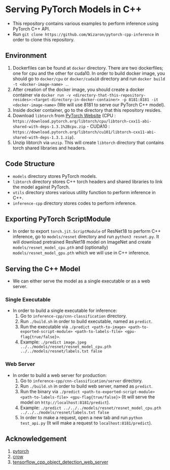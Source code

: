 # Serving PyTorch Models in C++

* This repository contains various examples to perform inference using PyTorch C++ API.
* Run `git clone https://github.com/Wizaron/pytorch-cpp-inference` in order to clone this repository.

## Environment

1. Dockerfiles can be found at `docker` directory. There are two dockerfiles; one for cpu and the other for cuda10. In order to build docker image, you should go to `docker/cpu` or `docker/cuda10` directory and run `docker build -t <docker-image-name> .`.
2. After creation of the docker image, you should create a docker container via `docker run -v <directory-that-this-repository-resides>:<target-directory-in-docker-container> -p 8181:8181 -it <docker-image-name>` (We will use 8181 to serve our PyTorch C++ model).
3. Inside docker container, go to the directory that this repository resides.
4. Download `libtorch` from [PyTorch Website](https://pytorch.org/get-started/locally/) (CPU : `https://download.pytorch.org/libtorch/cpu/libtorch-cxx11-abi-shared-with-deps-1.3.1%2Bcpu.zip` - CUDA10 : `https://download.pytorch.org/libtorch/cu101/libtorch-cxx11-abi-shared-with-deps-1.3.1.zip`).
5. Unzip libtorch via `unzip`. This will create `libtorch` directory that contains torch shared libraries and headers.

## Code Structure

* `models` directory stores PyTorch models.
* `libtorch` directory stores C++ torch headers and shared libraries to link the model against PyTorch.
* `utils` directory stores various utility function to perform inference in C++.
* `inference-cpp` directory stores codes to perform inference.

## Exporting PyTorch ScriptModule

* In order to export `torch.jit.ScriptModule` of ResNet18 to perform C++ inference, go to `models/resnet` directory and run `python3 resnet.py`. It will download pretrained ResNet18 model on ImageNet and create `models/resnet_model_cpu.pth` and (optionally) `models/resnet_model_gpu.pth` which we will use in C++ inference.

## Serving the C++ Model

* We can either serve the model as a single executable or as a web server.

### Single Executable

* In order to build a single executable for inference:
	1. Go to `inference-cpp/cnn-classification` directory.
	2. Run `./build.sh` in order to build executable, named as `predict`.
	3. Run the executable via `./predict <path-to-image> <path-to-exported-script-module> <path-to-labels-file> <gpu-flag{true/false}>`.
	4. Example: `./predict image.jpeg ../../models/resnet/resnet_model_cpu.pth ../../models/resnet/labels.txt false`

### Web Server

* In order to build a web server for production:
	1. Go to `inference-cpp/cnn-classification/server` directory.
	2. Run `./build.sh` in order to build web server, named as `predict`.
	3. Run the binary via `./predict <path-to-exported-script-module> <path-to-labels-file> <gpu-flag{true/false}>` (It will serve the model on `http://localhost:8181/predict`).
	4. Example: `./predict ../../../models/resnet/resnet_model_cpu.pth ../../../models/resnet/labels.txt false`
	4. In order to make a request, open a new tab and run `python test_api.py` (It will make a request to `localhost:8181/predict`).

## Acknowledgement

1. [pytorch](https://pytorch.org)
2. [crow](https://github.com/ipkn/crow)
3. [tensorflow_cpp_object_detection_web_server](https://github.com/CasiaFan/tensorflow_cpp_object_detection_web_server)
